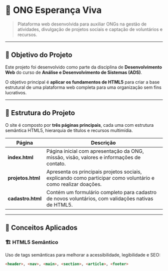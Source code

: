 # 🌱 ONG Esperança Viva

> Plataforma web desenvolvida para auxiliar ONGs na gestão de atividades, divulgação de projetos sociais e captação de voluntários e recursos.

---

## 🎯 **Objetivo do Projeto**

Este projeto foi desenvolvido como parte da disciplina de **Desenvolvimento Web** do curso de **Análise e Desenvolvimento de Sistemas (ADS)**.

O objetivo principal é **aplicar os fundamentos de HTML5** para criar a base estrutural de uma plataforma web completa para uma organização sem fins lucrativos.

---

## 🧩 **Estrutura do Projeto**

O site é composto por **três páginas principais**, cada uma com estrutura semântica HTML5, hierarquia de títulos e recursos multimídia.

| Página | Descrição |
|---------|------------|
| **index.html** | Página inicial com apresentação da ONG, missão, visão, valores e informações de contato. |
| **projetos.html** | Apresenta os principais projetos sociais, explicando como participar como voluntário e como realizar doações. |
| **cadastro.html** | Contém um formulário completo para cadastro de novos voluntários, com validações nativas de HTML5. |

---

## 🧠 **Conceitos Aplicados**

### 🏗️ **HTML5 Semântico**
Uso de tags semânticas para melhorar a acessibilidade, legibilidade e SEO:
```html
<header>, <nav>, <main>, <section>, <article>, <footer>
